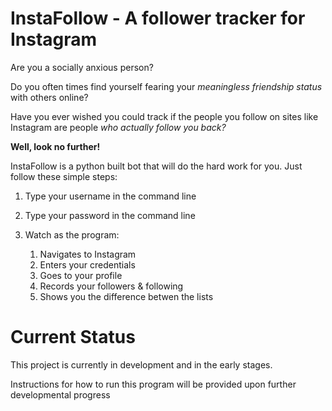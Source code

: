 # InstaFollow - A follower tracker for Instagram

Are you a socially anxious person? 

Do you often times find yourself fearing your *meaningless friendship status* with others online? 

Have you ever wished you could track if the people you follow on sites like Instagram are people *who actually follow you back?*

**Well, look no further!**

InstaFollow is a python built bot that will do the hard work for you. Just follow these simple steps:

 1. Type your username in the command line 
 
 2. Type your password in the command line 
 
 3. Watch as the program:
    1. Navigates to Instagram
    2. Enters your credentials
    3. Goes to your profile
    4. Records your followers & following
    5. Shows you the difference betwen the lists

# Current Status
This project is currently in development and in the early stages. 

Instructions for how to run this program will be provided upon further developmental progress 
